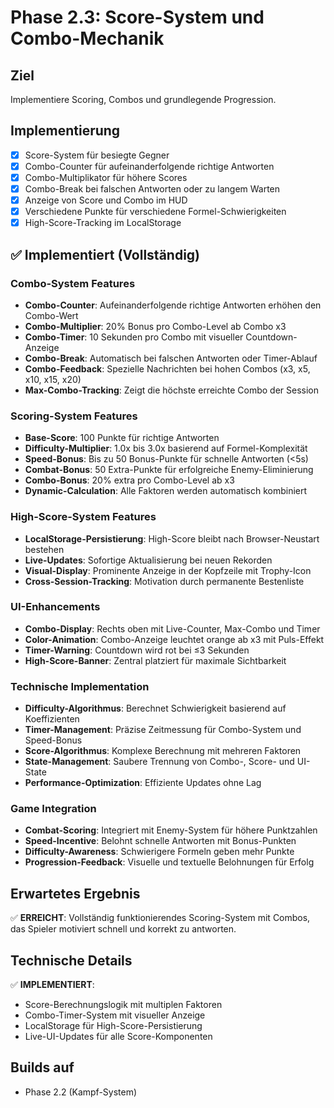 # Phase 2.3: Score-System und Combo-Mechanik

## Ziel
Implementiere Scoring, Combos und grundlegende Progression.

## Implementierung

- [x] Score-System für besiegte Gegner
- [x] Combo-Counter für aufeinanderfolgende richtige Antworten
- [x] Combo-Multiplikator für höhere Scores
- [x] Combo-Break bei falschen Antworten oder zu langem Warten
- [x] Anzeige von Score und Combo im HUD
- [x] Verschiedene Punkte für verschiedene Formel-Schwierigkeiten
- [x] High-Score-Tracking im LocalStorage

## ✅ Implementiert (Vollständig)

### Combo-System Features
- **Combo-Counter**: Aufeinanderfolgende richtige Antworten erhöhen den Combo-Wert
- **Combo-Multiplier**: 20% Bonus pro Combo-Level ab Combo x3
- **Combo-Timer**: 10 Sekunden pro Combo mit visueller Countdown-Anzeige
- **Combo-Break**: Automatisch bei falschen Antworten oder Timer-Ablauf
- **Combo-Feedback**: Spezielle Nachrichten bei hohen Combos (x3, x5, x10, x15, x20)
- **Max-Combo-Tracking**: Zeigt die höchste erreichte Combo der Session

### Scoring-System Features
- **Base-Score**: 100 Punkte für richtige Antworten
- **Difficulty-Multiplier**: 1.0x bis 3.0x basierend auf Formel-Komplexität
- **Speed-Bonus**: Bis zu 50 Bonus-Punkte für schnelle Antworten (<5s)
- **Combat-Bonus**: 50 Extra-Punkte für erfolgreiche Enemy-Eliminierung
- **Combo-Bonus**: 20% extra pro Combo-Level ab x3
- **Dynamic-Calculation**: Alle Faktoren werden automatisch kombiniert

### High-Score-System Features
- **LocalStorage-Persistierung**: High-Score bleibt nach Browser-Neustart bestehen
- **Live-Updates**: Sofortige Aktualisierung bei neuen Rekorden
- **Visual-Display**: Prominente Anzeige in der Kopfzeile mit Trophy-Icon
- **Cross-Session-Tracking**: Motivation durch permanente Bestenliste

### UI-Enhancements
- **Combo-Display**: Rechts oben mit Live-Counter, Max-Combo und Timer
- **Color-Animation**: Combo-Anzeige leuchtet orange ab x3 mit Puls-Effekt
- **Timer-Warning**: Countdown wird rot bei ≤3 Sekunden
- **High-Score-Banner**: Zentral platziert für maximale Sichtbarkeit

### Technische Implementation
- **Difficulty-Algorithmus**: Berechnet Schwierigkeit basierend auf Koeffizienten
- **Timer-Management**: Präzise Zeitmessung für Combo-System und Speed-Bonus
- **Score-Algorithmus**: Komplexe Berechnung mit mehreren Faktoren
- **State-Management**: Saubere Trennung von Combo-, Score- und UI-State
- **Performance-Optimization**: Effiziente Updates ohne Lag

### Game Integration
- **Combat-Scoring**: Integriert mit Enemy-System für höhere Punktzahlen
- **Speed-Incentive**: Belohnt schnelle Antworten mit Bonus-Punkten
- **Difficulty-Awareness**: Schwierigere Formeln geben mehr Punkte
- **Progression-Feedback**: Visuelle und textuelle Belohnungen für Erfolg

## Erwartetes Ergebnis
✅ **ERREICHT**: Vollständig funktionierendes Scoring-System mit Combos, das Spieler motiviert schnell und korrekt zu antworten.

## Technische Details
✅ **IMPLEMENTIERT**:
- Score-Berechnungslogik mit multiplen Faktoren
- Combo-Timer-System mit visueller Anzeige
- LocalStorage für High-Score-Persistierung
- Live-UI-Updates für alle Score-Komponenten

## Builds auf
- Phase 2.2 (Kampf-System)

